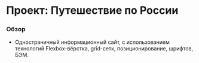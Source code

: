 # Проект: Путешествие по России

### Обзор
* Одностраничный информационный сайт, с использованием технологий Flexbox-вёрстка, grid-сетк, позиционирование, шрифтов, БЭМ.